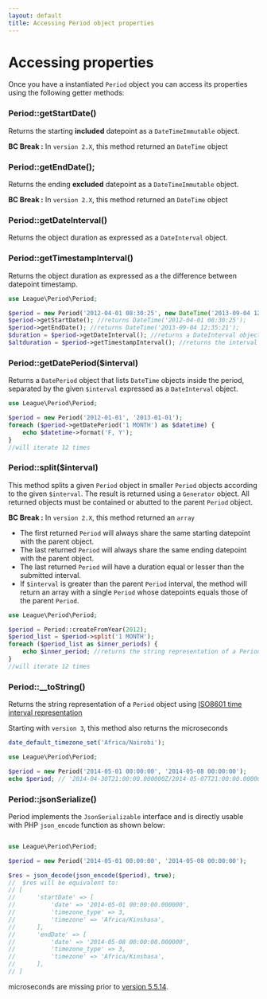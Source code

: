 ```yaml
---
layout: default
title: Accessing Period object properties
---
```


# Accessing properties

Once you have a instantiated `Period` object you can access its properties using the following getter methods:

### Period::getStartDate()

Returns the starting **included** datepoint as a `DateTimeImmutable` object.

<p class="message-warning"><strong>BC Break :</strong> In <code>version 2.X</code>, this method returned an <code>DateTime</code> object</p>

### Period::getEndDate();

Returns the ending **excluded** datepoint as a `DateTimeImmutable` object.

<p class="message-warning"><strong>BC Break :</strong> In <code>version 2.X</code>, this method returned an <code>DateTime</code> object</p>

### Period::getDateInterval()

Returns the object duration as expressed as a `DateInterval` object.

### Period::getTimestampInterval()

Returns the object duration as expressed as a the difference between datepoint timestamp.

~~~php
use League\Period\Period;

$period = new Period('2012-04-01 08:30:25', new DateTime('2013-09-04 12:35:21'));
$period->getStartDate(); //returns DateTime('2012-04-01 08:30:25');
$period->getEndDate(); //returns DateTime('2013-09-04 12:35:21');
$duration = $period->getDateInterval(); //returns a DateInterval object
$altduration = $period->getTimestampInterval(); //returns the interval as expressed in seconds
~~~

### Period::getDatePeriod($interval)

Returns a `DatePeriod` object that lists `DateTime` objects inside the period, separated by the given `$interval` expressed as a `DateInterval` object.

~~~php
use League\Period\Period;

$period = new Period('2012-01-01', '2013-01-01');
foreach ($period->getDatePeriod('1 MONTH') as $datetime) {
    echo $datetime->format('F, Y');
}
//will iterate 12 times
~~~

### Period::split($interval)

This method splits a given `Period` object in smaller `Period` objects according to the given `$interval`. The result is returned using a `Generator` object. All returned objects must be contained or abutted to the parent `Period` object.

<p class="message-warning"><strong>BC Break :</strong> In <code>version 2.X</code>, this method returned an <code>array</code></p>

- The first returned `Period` will always share the same starting datepoint with the parent object.
- The last returned `Period` will always share the same ending datepoint with the parent object.
- The last returned `Period` will have a duration equal or lesser than the submitted interval.
- If `$interval` is greater than the parent `Period` interval, the method will return an array with a single `Period` whose datepoints equals those of the parent `Period`.

~~~php
use League\Period\Period;

$period = Period::createFromYear(2012);
$period_list = $period->split('1 MONTH');
foreach ($period_list as $inner_periods) {
    echo $inner_period; //returns the string representation of a Period object
}
//will iterate 12 times
~~~

### Period::__toString()

Returns the string representation of a `Period` object using [ISO8601 time interval representation](http://en.wikipedia.org/wiki/ISO_8601#Time_intervals)

<p class="message-notice">Starting with <code>version 3</code>, this method also returns the microseconds</p>

~~~php
date_default_timezone_set('Africa/Nairobi');

use League\Period\Period;

$period = new Period('2014-05-01 00:00:00', '2014-05-08 00:00:00');
echo $period; // '2014-04-30T21:00:00.000000Z/2014-05-07T21:00:00.000000Z'
~~~

### Period::jsonSerialize()

Period implements the `JsonSerializable` interface and is directly usable with PHP `json_encode` function as shown below:

~~~php

use League\Period\Period;

$period = new Period('2014-05-01 00:00:00', '2014-05-08 00:00:00');

$res = json_decode(json_encode($period), true);
//  $res will be equivalent to:
// [
//      'startDate' => [
//          'date' => '2014-05-01 00:00:00.000000',
//          'timezone_type' => 3,
//          'timezone' => 'Africa/Kinshasa',
//      ],
//      'endDate' => [
//          'date' => '2014-05-08 00:00:00.000000',
//          'timezone_type' => 3,
//          'timezone' => 'Africa/Kinshasa',
//      ],
// ]
~~~

<p class="message-notice">microseconds are missing prior to <a href="http://php.net/ChangeLog-5.php#5.5.14" target="_blank">version 5.5.14</a>.</p>
